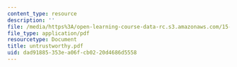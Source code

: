 ```yaml
---
content_type: resource
description: ''
file: /media/https%3A/open-learning-course-data-rc.s3.amazonaws.com/15-667-negotiation-and-conflict-management-spring-2001/dad91885353ea06fcb0220d4686d5558_untrustworthy.pdf
file_type: application/pdf
resourcetype: Document
title: untrustworthy.pdf
uid: dad91885-353e-a06f-cb02-20d4686d5558
---
```

